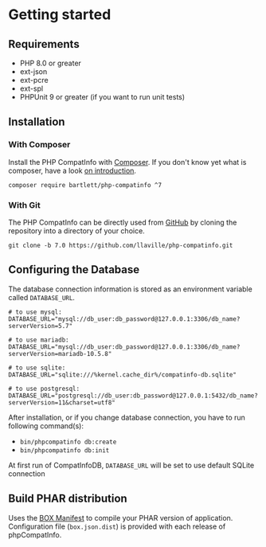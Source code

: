 <!-- markdownlint-disable MD013 -->
# Getting started

## Requirements

* PHP 8.0 or greater
* ext-json
* ext-pcre
* ext-spl
* PHPUnit 9 or greater (if you want to run unit tests)

## Installation

### With Composer

Install the PHP CompatInfo with [Composer](https://getcomposer.org/).
If you don't know yet what is composer, have a look [on introduction](http://getcomposer.org/doc/00-intro.md).

```shell
composer require bartlett/php-compatinfo ^7
```

### With Git

The PHP CompatInfo can be directly used from [GitHub](https://github.com/llaville/php-compatinfo.git)
by cloning the repository into a directory of your choice.

```shell
git clone -b 7.0 https://github.com/llaville/php-compatinfo.git
```

## Configuring the Database

The database connection information is stored as an environment variable called `DATABASE_URL`.

```shell
# to use mysql:
DATABASE_URL="mysql://db_user:db_password@127.0.0.1:3306/db_name?serverVersion=5.7"

# to use mariadb:
DATABASE_URL="mysql://db_user:db_password@127.0.0.1:3306/db_name?serverVersion=mariadb-10.5.8"

# to use sqlite:
DATABASE_URL="sqlite:///%kernel.cache_dir%/compatinfo-db.sqlite"

# to use postgresql:
DATABASE_URL="postgresql://db_user:db_password@127.0.0.1:5432/db_name?serverVersion=11&charset=utf8"
```

After installation, or if you change database connection, you have to run following command(s):

* `bin/phpcompatinfo db:create`
* `bin/phpcompatinfo db:init`

At first run of CompatInfoDB, `DATABASE_URL` will be set to use default SQLite connection

## Build PHAR distribution

Uses the [BOX Manifest](https://github.com/llaville/box-manifest) to compile your PHAR version of application.
Configuration file (`box.json.dist`) is provided with each release of phpCompatInfo.
